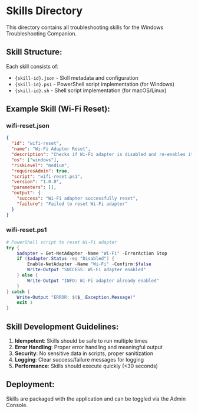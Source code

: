 # Skills Directory

This directory contains all troubleshooting skills for the Windows Troubleshooting Companion.

## Skill Structure:

Each skill consists of:
- `{skill-id}.json` - Skill metadata and configuration
- `{skill-id}.ps1` - PowerShell script implementation (for Windows)
- `{skill-id}.sh` - Shell script implementation (for macOS/Linux)

## Example Skill (Wi-Fi Reset):

### wifi-reset.json
```json
{
  "id": "wifi-reset",
  "name": "Wi-Fi Adapter Reset",
  "description": "Checks if Wi-Fi adapter is disabled and re-enables it",
  "os": ["windows"],
  "riskLevel": "medium",
  "requiresAdmin": true,
  "script": "wifi-reset.ps1",
  "version": "1.0.0",
  "parameters": [],
  "output": {
    "success": "Wi-Fi adapter successfully reset",
    "failure": "Failed to reset Wi-Fi adapter"
  }
}
```

### wifi-reset.ps1
```powershell
# PowerShell script to reset Wi-Fi adapter
try {
    $adapter = Get-NetAdapter -Name "Wi-Fi" -ErrorAction Stop
    if ($adapter.Status -eq "Disabled") {
        Enable-NetAdapter -Name "Wi-Fi" -Confirm:$false
        Write-Output "SUCCESS: Wi-Fi adapter enabled"
    } else {
        Write-Output "INFO: Wi-Fi adapter already enabled"
    }
} catch {
    Write-Output "ERROR: $($_.Exception.Message)"
    exit 1
}
```

## Skill Development Guidelines:

1. **Idempotent**: Skills should be safe to run multiple times
2. **Error Handling**: Proper error handling and meaningful output
3. **Security**: No sensitive data in scripts, proper sanitization
4. **Logging**: Clear success/failure messages for logging
5. **Performance**: Skills should execute quickly (<30 seconds)

## Deployment:

Skills are packaged with the application and can be toggled via the Admin Console.